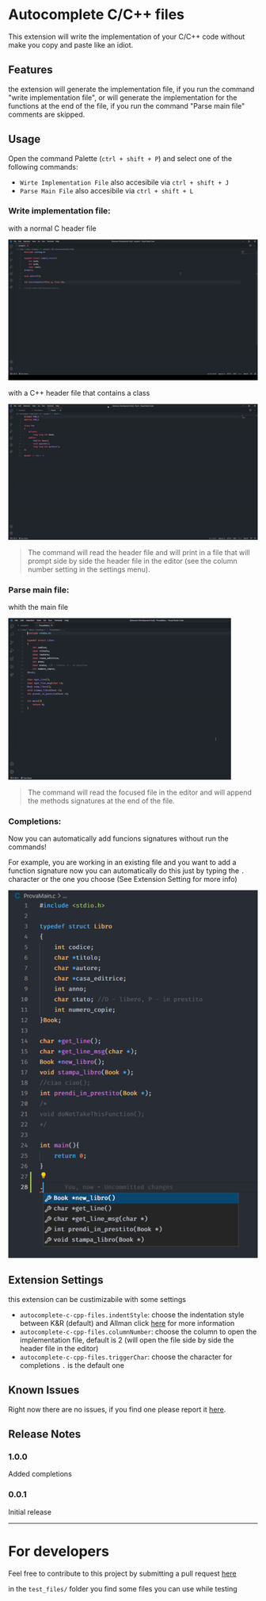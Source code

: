 # Autocomplete C/C++ files

This extension will write the implementation of your C/C++ code without make you copy and paste like an idiot.

## Features

the extension will generate the implementation file, if you run the command "write implementation file", or will generate the implementation for the functions at the end of the file, if you run the command "Parse main file" comments are skipped.

## Usage
Open the command Palette (`ctrl + shift + P`) and select one of the following commands:

* `Wirte Implementation File` also accesibile via `ctrl + shift + J`
* `Parse Main File` also accesibile via `ctrl + shift + L`

### Write implementation file:

with a normal C header file

![with C header file](https://github.com/SteveSevetS/autocomplete-c-cpp-files/blob/master/images/Write_impl_C_file.gif?raw=true)

with a C++ header file that contains a class

![with C++ class header file](https://github.com/SteveSevetS/autocomplete-c-cpp-files/blob/master/images/Write_impl_CPP_file.gif?raw=true)

> The command will read the header file and will print in a file that will prompt side by side the header file in the editor (see the column number setting in the settings menu).

### Parse main file:

whith the main file

![with the main file](https://github.com/SteveSevetS/autocomplete-c-cpp-files/blob/master/images/parse_main_file.gif?raw=true)
> The command will read the focused file in the editor and will append the methods signatures at the end of the file.

### Completions:

Now you can automatically add funcions signatures without run the commands!

For example, you are working in an existing file and you want to add a function signature now you can automatically do this just by typing the `.` character or the one you choose (See Extension Setting for more info)

![Completions in action](https://github.com/SteveSevetS/autocomplete-c-cpp-files/blob/master/images/completions.png?raw=true)

## Extension Settings

this extension can be custimizabile with some settings

* `autocomplete-c-cpp-files.indentStyle`: choose the indentation style between K&R (default) and Allman click [here](https://en.wikipedia.org/wiki/Indentation_style#Brace_placement_in_compound_statements) for more information
* `autocomplete-c-cpp-files.columnNumber`: choose the column to open the implementation file, default is 2 (will open the file side by side the header file in the editor) 
* `autocomplete-c-cpp-files.triggerChar`: choose the character for completions `.` is the default one

## Known Issues

Right now there are no issues, if you find one please report it [here](https://github.com/SteveSevetS/autocomplete-c-cpp-files/issues).

## Release Notes

### 1.0.0

Added completions

### 0.0.1

Initial release

-----------------------------------------------------------------------------------------------------------

# For developers

Feel free to contribute to this project by submitting a pull request [here](https://github.com/SteveSevetS/autocomplete-c-cpp-files/pulls)

in the `test_files/` folder you find some files you can use while testing